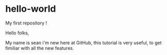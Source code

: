 # hello-world
My first repository !

Hello folks,

My name is sean i'm new here at GitHub, this tutorial is very useful,
to get fimiliar with all the new features.
